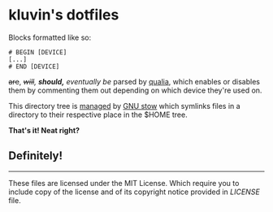 kluvin's dotfiles
=================

Blocks formatted like so:

```
# BEGIN [DEVICE]
[...]
# END [DEVICE]
```

~~are~~, *~~will~~, **should,** eventually be* parsed by [qualia](https://pypi.python.org/pypi/mir.qualia/), which enables or disables them by commenting them out depending on which device they're used on.

This directory tree is [managed](https://taihen.org/managing-dotfiles-with-gnu-stow/) by [GNU stow](https://www.gnu.org/software/stow/) which symlinks files in a directory to their respective place in the $HOME tree.

**That's it! Neat right?**

## **Definitely!**

---

These files are licensed under the MIT License. Which require you to include copy of the license and of its copyright notice provided in *LICENSE* file.
